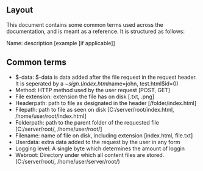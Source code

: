 ## Layout
This document contains some common terms used across the documentation, and is meant as a reference. It is structured as follows:

Name: description [example [if applicable]]

## Common terms
* $-data: $-data is data added after the file request in the request header. It is seperated by a $-sign. (index.html$name=john, test.html$id=0)
* Method: HTTP method used by the user request [POST, GET]
* File extension: extension the file has on disk [.txt, .png]
* Headerpath: path to file as designated in the header [/folder/index.html]
* Filepath: path to file as seen on disk [C:/server/root/index.html, /home/user/root/index.html]
* Folderpath: path to the parent folder of the requested file [C:/server/root/, /home/user/root/]
* Filename: name of file on disk, including extension [index.html, file.txt]
* Userdata: extra data added to the request by the user in any form
* Logging level: A single byte which determines the amount of loggin
* Webroot: Directory under which all content files are stored. (C:/server/root/, /home/user/server/root/)
